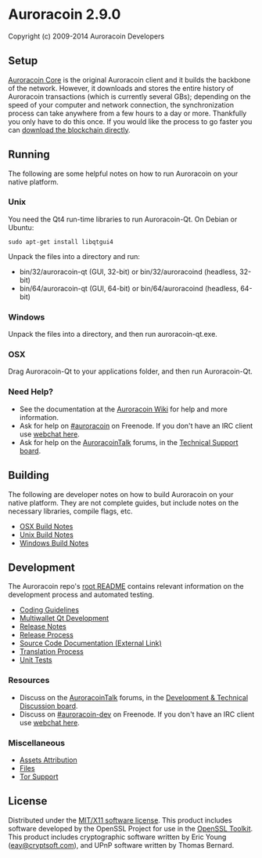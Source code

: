 Auroracoin 2.9.0
=====================

Copyright (c) 2009-2014 Auroracoin Developers


Setup
---------------------
[Auroracoin Core](http://bitcoin.org/en/download) is the original Auroracoin client and it builds the backbone of the network. However, it downloads and stores the entire history of Auroracoin transactions (which is currently several GBs); depending on the speed of your computer and network connection, the synchronization process can take anywhere from a few hours to a day or more. Thankfully you only have to do this once. If you would like the process to go faster you can [download the blockchain directly](https://bitcointalk.org/index.php?topic=145386.0).

Running
---------------------
The following are some helpful notes on how to run Auroracoin on your native platform. 

### Unix

You need the Qt4 run-time libraries to run Auroracoin-Qt. On Debian or Ubuntu:

	sudo apt-get install libqtgui4

Unpack the files into a directory and run:

- bin/32/auroracoin-qt (GUI, 32-bit) or bin/32/auroracoind (headless, 32-bit)
- bin/64/auroracoin-qt (GUI, 64-bit) or bin/64/auroracoind (headless, 64-bit)



### Windows

Unpack the files into a directory, and then run auroracoin-qt.exe.

### OSX

Drag Auroracoin-Qt to your applications folder, and then run Auroracoin-Qt.

### Need Help?

* See the documentation at the [Auroracoin Wiki](https://en.bitcoin.it/wiki/Main_Page)
for help and more information.
* Ask for help on [#auroracoin](http://webchat.freenode.net?channels=auroracoin) on Freenode. If you don't have an IRC client use [webchat here](http://webchat.freenode.net?channels=auroracoin).
* Ask for help on the [AuroracoinTalk](https://bitcointalk.org/) forums, in the [Technical Support board](https://bitcointalk.org/index.php?board=4.0).

Building
---------------------
The following are developer notes on how to build Auroracoin on your native platform. They are not complete guides, but include notes on the necessary libraries, compile flags, etc.

- [OSX Build Notes](build-osx.md)
- [Unix Build Notes](build-unix.md)
- [Windows Build Notes](build-msw.md)

Development
---------------------
The Auroracoin repo's [root README](https://github.com/bitcoin/bitcoin/blob/master/README.md) contains relevant information on the development process and automated testing.

- [Coding Guidelines](coding.md)
- [Multiwallet Qt Development](multiwallet-qt.md)
- [Release Notes](release-notes.md)
- [Release Process](release-process.md)
- [Source Code Documentation (External Link)](https://dev.visucore.com/bitcoin/doxygen/)
- [Translation Process](translation_process.md)
- [Unit Tests](unit-tests.md)

### Resources
* Discuss on the [AuroracoinTalk](https://bitcointalk.org/) forums, in the [Development & Technical Discussion board](https://bitcointalk.org/index.php?board=6.0).
* Discuss on [#auroracoin-dev](http://webchat.freenode.net/?channels=auroracoin) on Freenode. If you don't have an IRC client use [webchat here](http://webchat.freenode.net/?channels=auroracoin-dev).

### Miscellaneous
- [Assets Attribution](assets-attribution.md)
- [Files](files.md)
- [Tor Support](tor.md)

License
---------------------
Distributed under the [MIT/X11 software license](http://www.opensource.org/licenses/mit-license.php).
This product includes software developed by the OpenSSL Project for use in the [OpenSSL Toolkit](http://www.openssl.org/). This product includes
cryptographic software written by Eric Young ([eay@cryptsoft.com](mailto:eay@cryptsoft.com)), and UPnP software written by Thomas Bernard.
